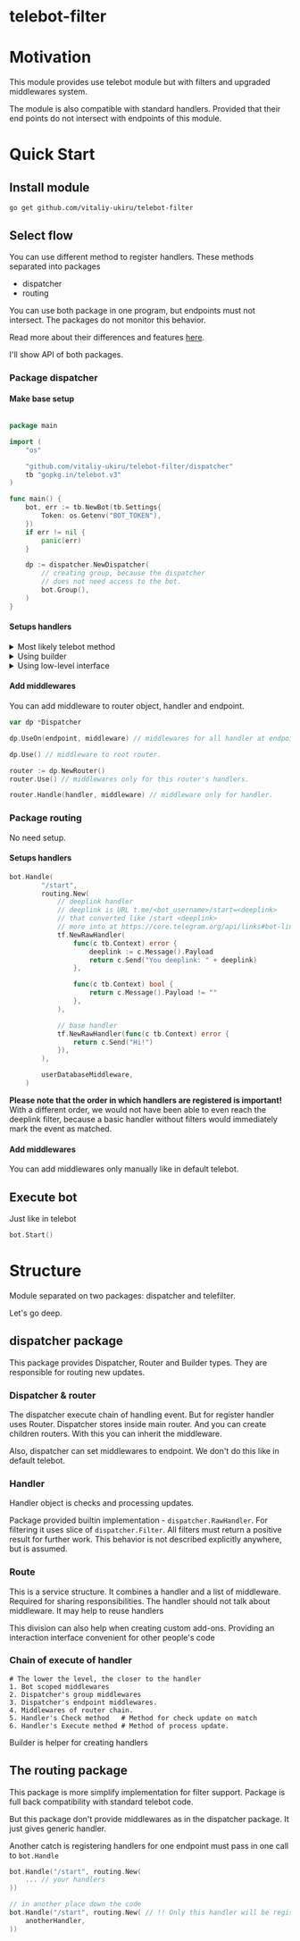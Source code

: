 # telebot-filter

# Motivation

This module provides use telebot module but with filters
and upgraded middlewares system.

The module is also compatible with standard handlers.
Provided that their end points do not intersect with
endpoints of this module.

# Quick Start

## Install module

```
go get github.com/vitaliy-ukiru/telebot-filter
```

## Select flow

You can use different method to register handlers.
These methods separated into packages

- dispatcher
- routing

You can use both package in one program, but endpoints
must not intersect.
The packages do not monitor this behavior.

Read more about their differences and features [here](#structure).

I'll show API of both packages.

### Package dispatcher
#### Make base setup

```go

package main

import (
	"os"

	"github.com/vitaliy-ukiru/telebot-filter/dispatcher"
	tb "gopkg.in/telebot.v3"
)

func main() {
	bot, err := tb.NewBot(tb.Settings{
		Token: os.Getenv("BOT_TOKEN"),
	})
	if err != nil {
		panic(err)
	}

	dp := dispatcher.NewDispatcher(
		// creating group, because the dispatcher
		// does not need access to the bot.
		bot.Group(),
	)
}
```

#### Setups handlers

<details>
<summary>Most likely telebot method</summary>

```go
dp.Handle(
    "/start",
    telefilter.NewRawHandler(   
        func(c tb.Context) error {
            return c.Send("Hi")
        },
        // filters list
        func(c tb.Context) bool {
            return c.Message().Chat.Type == tb.ChatPrivate
        },
    ),
    /* middlewares like in telebot*/
)
```

</details>


<details>
<summary>Using builder</summary>

```go
dp.Bind(
    dp.
    NewHandler(tb.OnText).
    Filter(message.EqualFold("hi")). // from pkg/filters/message,
    Do(func (c tb.Context) error {
        name := c.Message().Sender.FirstName
        return c.Send("Hi, " + name + "!")
    }),
)
```

</details>

<details>
<summary>Using low-level interface</summary>

```go
dp.Dispatch(
    telefilter.NewRoute(
        telefilter.NewRawHandler(
            tb.OnDocument,
            func (c tb.Context) error {
                return c.Send("I'll read this document later")
            },
            // filter
            func (c tb.Context) bool {
                doc := c.Message().Document
                return doc.MIME == "plain/text"
            },
        ),
        // middlewares
        middleware.Whitelist(
            CoolChatID,
        ),
    ),
)
```

Ugly? may be. But you don't use this in normal code.
</details>

#### Add middlewares

You can add middleware to router object, handler and endpoint.

```go
var dp *Dispatcher

dp.UseOn(endpoint, middleware) // middlewares for all handler at endpoint.

dp.Use() // middleware to root router.

router := dp.NewRouter()
router.Use() // middlewares only for this router's handlers.

router.Handle(handler, middleware) // middleware only for handler.

```

### Package routing
No need setup.

#### Setups handlers
```go
bot.Handle(
		"/start",
		routing.New(
			// deeplink handler
			// deeplink is URL t.me/<bot_username>/start=<deeplink>
			// that converted like /start <deeplink>
			// more into at https://core.telegram.org/api/links#bot-links
			tf.NewRawHandler(
				func(c tb.Context) error {
					deeplink := c.Message().Payload
					return c.Send("You deeplink: " + deeplink)
				},

				func(c tb.Context) bool {
					return c.Message().Payload != ""
				},
			),

			// base handler
			tf.NewRawHandler(func(c tb.Context) error {
				return c.Send("Hi!")
			}),
		),

		userDatabaseMiddleware,
	)
```
**Please note that the order in which handlers are registered is important!**
With a different order, we would not have been able to even reach the deeplink filter,
because a basic handler without filters would immediately mark the event as matched.


#### Add middlewares
You can add middlewares only manually like in default telebot.


## Execute bot

Just like in telebot

```go
bot.Start()
```

# Structure

Module separated on two packages: dispatcher and telefilter.

Let's go deep.

## dispatcher package

This package provides Dispatcher, Router and Builder types.
They are responsible for routing new updates.

### Dispatcher & router

The dispatcher execute chain of handling event.
But for register handler uses Router.
Dispatcher stores inside main router. And you can create children routers.
With this you can inherit the middleware.

Also, dispatcher can set middlewares to endpoint.
We don't do this like in default telebot.

### Handler

Handler object is checks and processing updates.

Package provided builtin implementation - `dispatcher.RawHandler`.
For filtering it uses slice of `dispatcher.Filter`.
All filters must return a positive result for further work.
This behavior is not described explicitly anywhere, but is assumed.

### Route

This is a service structure.
It combines a handler and a list of middleware.
Required for sharing responsibilities.
The handler should not talk about middleware.
It may help to reuse handlers

This division can also help when creating custom add-ons.
Providing an interaction interface convenient for other people's code

### Chain of execute of handler

```
# The lower the level, the closer to the handler
1. Bot scoped middlewares
2. Dispatcher's group middlewares 
3. Dispatcher's endpoint middlewares.
4. Middlewares of router chain.
5. Handler's Check method   # Method for check update on match
6. Handler's Execute method # Method of process update.
```

Builder is helper for creating handlers

## The routing package

This package is more simplify implementation for filter support.
Package is full back compatibility with standard telebot code.

But this package don't provide middlewares as in the dispatcher package.
It just gives generic handler.

Another catch is registering handlers for one endpoint
must pass in one call to `bot.Handle`

```go
bot.Handle("/start", routing.New(
    ... // your handlers
))

// in another place down the code
bot.Handle("/start", routing.New( // !! Only this handler will be registered
    anotherHandler,
))

```